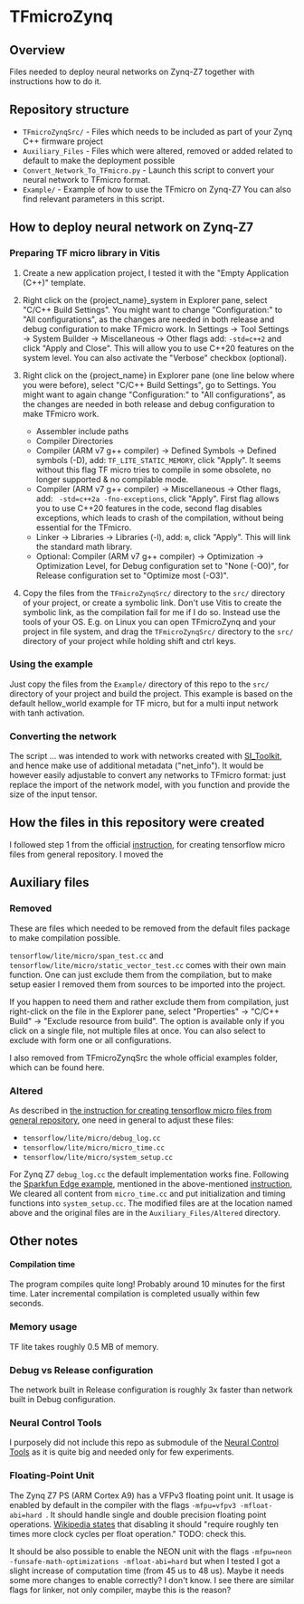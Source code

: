 # TFmicroZynq

## Overview
Files needed to deploy neural networks on Zynq-Z7 together with instructions how to do it.

## Repository structure
- `TFmicroZynqSrc/` - Files which needs to be included as part of your Zynq C++ firmware project
- `Auxiliary_Files` - Files which were altered, removed or added related to default to make the deployment possible
- `Convert_Network_To_TFmicro.py` - Launch this script to convert your neural network to TFmicro format.
- `Example/` - Example of how to use the TFmicro on Zynq-Z7
You can also find relevant parameters in this script.

## How to deploy neural network on Zynq-Z7

### Preparing TF micro library in Vitis
1. Create a new application project,
I tested it with the "Empty Application (C++)" template.
2. Right click on the {project_name}_system in Explorer pane, select "C/C++ Build Settings".
You might want to change "Configuration:" to "All configurations", 
as the changes are needed in both release and debug configuration to make TFmicro work.
In Settings -> Tool Settings -> System Builder -> Miscellaneous -> Other flags add:
```-std=c++2``` and click "Apply and Close". This will allow you to use C++20 features on the system level.
You can also activate the "Verbose" checkbox (optional).
3. Right click on the {project_name} in Explorer pane
(one line below where you were before), select "C/C++ Build Settings", go to Settings.
You might want to again change "Configuration:" to "All configurations", 
as the changes are needed in both release and debug configuration to make TFmicro work.

    - Assembler include paths
    - Compiler Directories
    - Compiler (ARM v7 g++ compiler) -> Defined Symbols -> Defined symbols (-D), add:
        ```TF_LITE_STATIC_MEMORY```, click "Apply".
        It seems without this flag TF micro tries to compile in some obsolete, 
        no longer supported & no compilable mode.
    - Compiler (ARM v7 g++ compiler) -> Miscellaneous -> Other flags, add:
        ``` -std=c++2a -fno-exceptions```, click "Apply".
        First flag allows you to use C++20 features in the code,
        second flag disables exceptions, which leads to crash
        of the compilation, without being essential for the TFmicro.
    - Linker -> Libraries -> Libraries (-l), add:
        ```m```, click "Apply".
        This will link the standard math library.
    - Optional: Compiler (ARM v7 g++ compiler) -> Optimization -> Optimization Level,
        for Debug configuration set to "None (-O0)", for Release configuration set to "Optimize most (-O3)".
4. Copy the files from the `TFmicroZynqSrc/` directory to the `src/` directory of your project,
or create a symbolic link. Don't use Vitis to create the symbolic link, as the compilation fail for me if I do so.
Instead use the tools of your OS. E.g. on Linux you can open TFmicroZynq and your project in file system,
and drag the `TFmicroZynqSrc/` directory to the `src/` directory of your project while holding shift and ctrl keys.

### Using the example
Just copy the files from the `Example/` directory of this repo to the `src/` directory of your project and build the project.
This example is based on the default hellow_world example for TF micro, but for a multi input network with tanh activation.


### Converting the network

The script ... was intended to work with networks created with [SI_Toolkit](https://github.com/SensorsINI/SI_Toolkit),
and hence make use of additional metadata ("net_info").
It would be however easily adjustable to convert any networks to TFmicro format:
just replace the import of the network model, with you function and provide the size of the input tensor.


## How the files in this repository were created
I followed step 1 from the official
[instruction](https://github.com/tensorflow/tflite-micro/blob/main/tensorflow/lite/micro/docs/new_platform_support.md),
for creating tensorflow micro files from general repository.
I moved the 

## Auxiliary files
### Removed
These are files which needed to be removed from the default files package to make compilation possible.

`tensorflow/lite/micro/span_test.cc` and `tensorflow/lite/micro/static_vector_test.cc` 
comes with their own main function.
One can just exclude them from the compilation, 
but to make setup easier I removed them from sources to be imported into the project.

If you happen to need them and rather exclude them from compilation,
just right-click on the file in the Explorer pane,
select "Properties" -> "C/C++ Build" -> "Exclude resource from build".
The option is available only if you click on a single file, not multiple files at once.
You can also select to exclude with form one or all configurations.

I also removed from TFmicroZynqSrc the whole official examples folder, which can be found here.

### Altered
As described in [the instruction for creating tensorflow micro files from general repository](https://github.com/tensorflow/tflite-micro/blob/main/tensorflow/lite/micro/docs/new_platform_support.md),
one need in general to adjust these files:
- `tensorflow/lite/micro/debug_log.cc`
- `tensorflow/lite/micro/micro_time.cc`
- `tensorflow/lite/micro/system_setup.cc`

For Zynq Z7 `debug_log.cc` the default implementation works fine.
Following the [Sparkfun Edge example](https://github.com/advaitjain/tflite-micro-sparkfun-edge-examples/tree/120f68ace95ae3d66963977ac7754acd0c86540d/tensorflow/lite/micro/sparkfun_edge), 
mentioned in the above-mentioned [instruction](https://github.com/tensorflow/tflite-micro/blob/main/tensorflow/lite/micro/docs/new_platform_support.md),
We cleared all content from `micro_time.cc` and put initialization and timing functions into `system_setup.cc`.
The modified files are at the location named above and the original files are in the `Auxiliary_Files/Altered` directory.

## Other notes

#### Compilation time
The program compiles quite long!
Probably around 10 minutes for the first time.
Later incremental compilation is completed usually within few seconds.

### Memory usage
TF lite takes roughly 0.5 MB of memory.

### Debug vs Release configuration
The network built in Release configuration is roughly 3x faster than network built in Debug configuration.

### Neural Control Tools
I purposely did not include this repo as submodule of the
[Neural Control Tools](https://github.com/SensorsINI/Neural-Control-Tools)
as it is quite big and needed only for few experiments. 

### Floating-Point Unit
The Zynq Z7 PS (ARM Cortex A9) has a VFPv3 floating point unit.
It usage is enabled by default in the compiler with the flags `-mfpu=vfpv3 -mfloat-abi=hard `.
It should handle single and double precision floating point operations.
[Wikipedia states](https://en.wikipedia.org/wiki/ARM_architecture_family#Advanced_SIMD_(NEON))
that disabling it should "require roughly ten times more clock cycles per float operation." TODO: check this.

It should be also possible to enable the NEON unit with the flags
`-mfpu=neon -funsafe-math-optimizations -mfloat-abi=hard`
but when I tested I got a slight increase of computation time (from 45 us to 48 us).
Maybe it needs some more changes to enable correctly? I don't know.
I see there are similar flags for linker, not only compiler, maybe this is the reason?

